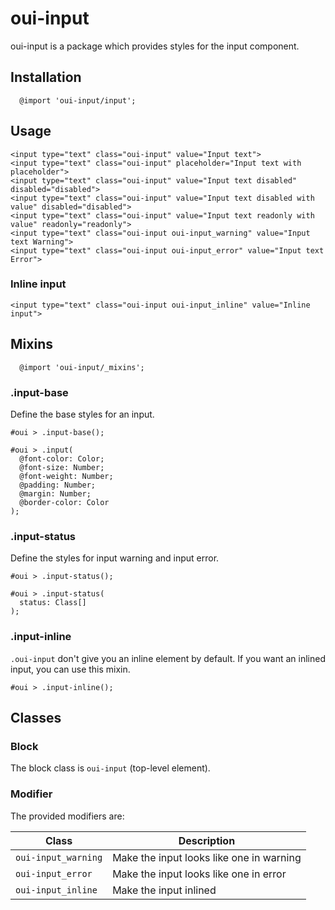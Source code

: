 # oui-input

<component-status cx-design="partial" ux="rc"></component-status>

oui-input is a package which provides styles for the input component.

## Installation

```less
  @import 'oui-input/input';
```

## Usage

```html:preview
<input type="text" class="oui-input" value="Input text">
<input type="text" class="oui-input" placeholder="Input text with placeholder">
<input type="text" class="oui-input" value="Input text disabled" disabled="disabled">
<input type="text" class="oui-input" value="Input text disabled with value" disabled="disabled">
<input type="text" class="oui-input" value="Input text readonly with value" readonly="readonly">
<input type="text" class="oui-input oui-input_warning" value="Input text Warning">
<input type="text" class="oui-input oui-input_error" value="Input text Error">
```

### Inline input

```html:preview
<input type="text" class="oui-input oui-input_inline" value="Inline input">
```

## Mixins

```less
  @import 'oui-input/_mixins';
```

### .input-base

Define the base styles for an input.

```less
#oui > .input-base();
```

```less
#oui > .input(
  @font-color: Color;
  @font-size: Number;
  @font-weight: Number;
  @padding: Number;
  @margin: Number;
  @border-color: Color
);
```

### .input-status

Define the styles for input warning and input error.

```less
#oui > .input-status();
```

```less
#oui > .input-status(
  status: Class[]
);
```

### .input-inline

`.oui-input` don't give you an inline element by default. If you want an inlined input, you can use this mixin.

```less
#oui > .input-inline();
```

## Classes

### Block

The block class is `oui-input` (top-level element).

### Modifier

The provided modifiers are:

| Class                 | Description                                 |
| --------------------- | ------------------------------------------- |
| `oui-input_warning`   | Make the input looks like one in warning    |
| `oui-input_error`     | Make the input looks like one in error      |
| `oui-input_inline`    | Make the input inlined                      |
